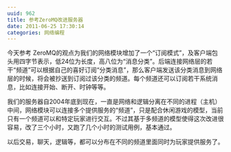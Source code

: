```yaml
---
uuid: 962
title: 参考ZeroMQ改进服务器
date: 2011-06-25 17:30:14
categories: 网络编程
---
```

今天参考 ZeroMQ的观点为我们的网络模块增加了一个“订阅模式”，及客户端包头用四字节表示，低24位为长度，高八位为“消息分类”。后端连接网络层的若干“频道”可以根据自己的喜好订阅“分类消息”，那么客户端发送该分类消息到网络层的时候，将会被抄送到订阅过该分类的频道。每个频道还可以订阅若干系统消息，比如连接开始、断开、时钟等等。

我们的服务器自2004年底到现在，一直是网络和逻辑分离在不同的进程（主机）中间，网络模块可以连接多个提供服务的“频道”，只是配合休闲游戏的模型，当前只有一个频道可以和特定玩家进行交互。不过其基于多频道的模型使得这次改进很容易，改了三个小时，又跑了几个小时的测试用例，基本通过。

以后交易，聊天，逻辑等，都可以分布在不同的频道里面同时为玩家提供服务了。

